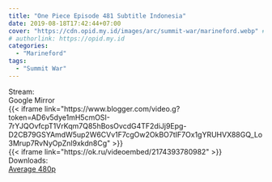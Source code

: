 ```yaml
---
title: "One Piece Episode 481 Subtitle Indonesia"
date: 2019-08-18T17:42:44+07:00
cover: "https://cdn.opid.my.id/images/arc/summit-war/marineford.webp" # Optional, cover
# authorlink: https://opid.my.id
categories:
  - "Marineford"
tags:
  - "Summit War"
---
```

<div class="ui menu violet borderless inverted">
  <div class="header item active">
        Stream:
    </div>
  <a class="active item" data-tab="google">
    <i class="google drive icon"></i> Google
  </a>
  <a class="item nounderline" data-tab="mirror">
    <i class="odnoklassniki icon"></i> Mirror
  </a>
</div>
<div class="ui bottom attached tab segment active" style="border:0 !important;" data-tab="google">
{{< iframe link="https://www.blogger.com/video.g?token=AD6v5dye1mH5cmOSI-7rYJQOvfcpT1VrKqm7Q85hBosOvcdG4TF2diJj9Epg-D2CB79GSYAmdW5up2W6CVv1F7cgOw2OkBO7tIF7Ox1gYRUHVX88GQ_Lo3Mrup7RvNyOpZnl9xkdn8Cg" >}}
</div>
<div class="ui bottom attached tab segment" style="border:0 !important;" data-tab="mirror">
{{< iframe link="https://ok.ru/videoembed/2174393780982" >}}
</div>
<div class="ui menu violet borderless inverted">
  <div class="header item active">
        Downloads:
    </div>
  <a class="item nounderline" href="https://ouo.io/t3Zz1c" target="_blank" rel="dofollow"><i class="google drive icon"></i>
    Average 480p</a>
</div>